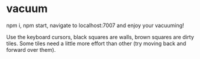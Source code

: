 # vacuum

npm i, npm start, navigate to localhost:7007 and enjoy your vacuuming!

Use the keyboard cursors, black squares are walls, brown squares are dirty tiles. Some tiles need a little more effort than other (try moving back and forward over them).
